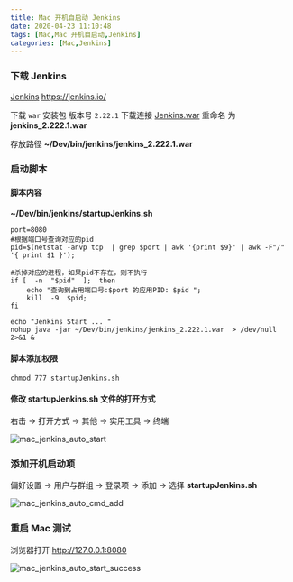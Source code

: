 ```yaml
---
title: Mac 开机自启动 Jenkins
date: 2020-04-23 11:10:48
tags: [Mac,Mac 开机自启动,Jenkins]
categories: [Mac,Jenkins]
---
```




### 下载 Jenkins

[Jenkins](https://jenkins.io/) https://jenkins.io/

下载 `war` 安装包 版本号 `2.22.1` 下载连接 [Jenkins.war](http://ftp.yz.yamagata-u.ac.jp/pub/misc/jenkins/war-stable/2.222.1/jenkins.war) 重命名 为**jenkins_2.222.1.war**

存放路径 **~/Dev/bin/jenkins/jenkins_2.222.1.war**

### 启动脚本

#### 脚本内容

**~/Dev/bin/jenkins/startupJenkins.sh**

```
port=8080
#根据端口号查询对应的pid
pid=$(netstat -anvp tcp  | grep $port | awk '{print $9}' | awk -F"/" '{ print $1 }');

#杀掉对应的进程，如果pid不存在，则不执行
if [  -n  "$pid"  ];  then
    echo "查询到占用端口号:$port 的应用PID: $pid ";
    kill  -9  $pid;
fi

echo "Jenkins Start ... "
nohup java -jar ~/Dev/bin/jenkins/jenkins_2.222.1.war  > /dev/null 2>&1 &
```



#### 脚本添加权限

`chmod 777 startupJenkins.sh`

#### 修改 startupJenkins.sh  文件的打开方式

右击 -> 打开方式 -> 其他 -> 实用工具 -> 终端

![mac_jenkins_auto_start](mac_jenkins_auto_start.jpg)



### 添加开机启动项

偏好设置 -> 用户与群组 -> 登录项 -> 添加 -> 选择 **startupJenkins.sh**

![mac_jenkins_auto_cmd_add](mac_jenkins_auto_cmd_add.jpg)



### 重启 Mac 测试
浏览器打开 http://127.0.0.1:8080

![mac_jenkins_auto_start_success](mac_jenkins_auto_start_success.jpg)